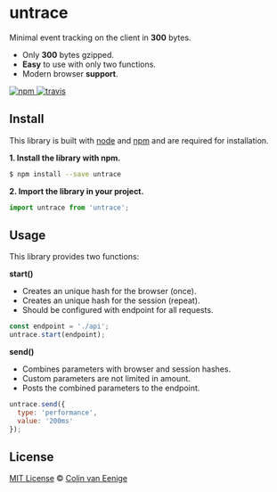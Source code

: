 
# untrace
Minimal event tracking on the client in **300** bytes.

-   Only **300** bytes gzipped.
-   **Easy** to use with only two functions.
-   Modern browser **support**.

<a href="https://www.npmjs.org/package/untrace">
  <img src="https://img.shields.io/npm/v/untrace.svg?style=flat" alt="npm">
</a>

<a href="https://travis-ci.org/vaneenige/untrace">
  <img src="https://travis-ci.org/vaneenige/untrace.svg?branch=master" alt="travis">
</a>

## Install

This library is built with [node](http://nodejs.org) and [npm](https://npmjs.com) and are required for installation.

**1. Install the library with npm.**
```sh
$ npm install --save untrace
```

**2. Import the library in your project.**
```javascript
import untrace from 'untrace';
```

## Usage

This library provides two functions:

**start()**

- Creates an unique hash for the browser (once).
- Creates an unique hash for the session (repeat).
- Should be configured with endpoint for all requests.

```js
const endpoint = './api';
untrace.start(endpoint);
```

**send()**

- Combines parameters with browser and session hashes.
- Custom parameters are not limited in amount.
- Posts the combined parameters to the endpoint.

```js
untrace.send({
  type: 'performance',
  value: '200ms'
});
```

## License
[MIT License](LICENSE) © [Colin van Eenige](https://use-the-platform.com/)

